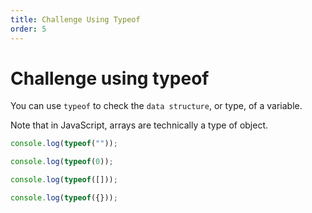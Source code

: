 ```yaml
---
title: Challenge Using Typeof
order: 5
---
```

# Challenge using typeof

You can use `typeof` to check the `data structure`, or type, of a variable.

Note that in JavaScript, arrays are technically a type of object.

```javascript
console.log(typeof(""));

console.log(typeof(0));

console.log(typeof([]));

console.log(typeof({}));
```

